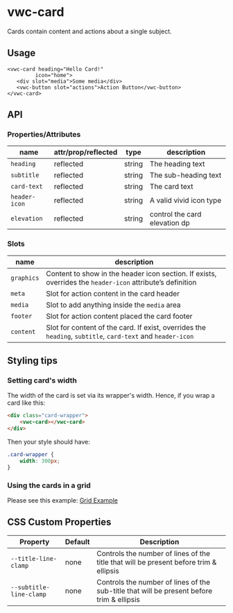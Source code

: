 # vwc-card

Cards contain content and actions about a single subject.

## Usage

```
<vwc-card heading="Hello Card!"
         icon="home">
   <div slot="media">Some media</div>
   <vwc-button slot="actions">Action Button</vwc-button>
</vwc-card>
```

## API


### Properties/Attributes

| name          |attr/prop/reflected|type| description                   |
|---------------|--- |--- |-------------------------------|
| `heading`     |reflected|string| The heading text              |
| `subtitle`    |reflected|string| The sub-heading text          |
| `card-text`   |reflected|string| The card text                 |
| `header-icon` |reflected|string| A valid vivid icon type       |
| `elevation`   |reflected|string| control the card elevation dp |

### Slots

| name       | description                                                                                        |
|------------|----------------------------------------------------------------------------------------------------|
| `graphics` | Content to show in the header icon section. If exists, overrides the `header-icon` attribute’s definition |
| `meta`     | Slot for action content in the card header                                                         |
| `media`    | Slot to add anything inside the `media` area                                                       |
| `footer`   | Slot for action content placed the card footer                                                     |
| `content`  | Slot for content of the card. If exist, overrides the `heading`, `subtitle`, `card-text` and `header-icon`
## Styling tips

### Setting card's width

The width of the card is set via its wrapper's width.  Hence, if you wrap a card like this:

```html
<div class="card-wrapper">
	<vwc-card></vwc-card>
</div>
```

Then your style should have: 
```css
.card-wrapper {
	width: 300px;
}
```

### Using the cards in a grid

Please see this example: [Grid Example](https://vivid.vonage.com?path=/story/alpha-components-card--in-a-grid)

## CSS Custom Properties

| Property                       | Default                                          | Description                                      |
|--------------------------------|--------------------------------------------------|--------------------------------------------------|
| `--title-line-clamp` | none | Controls the number of lines of the title that will be present before trim & ellipsis |
| `--subtitle-line-clamp` | none | Controls the number of lines of the sub-title that will be present before trim & ellipsis |
